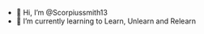 - 👋 Hi, I’m @Scorpiussmith13
- 🌱 I’m currently learning to Learn, Unlearn and Relearn

<!---
Scorpiussmith13/Scorpiussmith13 is a ✨ special ✨ repository because its `README.md` (this file) appears on your GitHub profile.
You can click the Preview link to take a look at your changes.
--->
